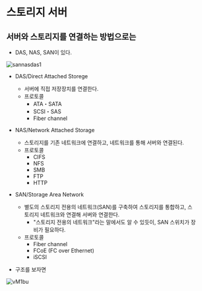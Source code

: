 # 스토리지 서버
## 서버와 스토리지를 연결하는 방법으로는
- DAS, NAS, SAN이 있다.

![sannasdas1](https://user-images.githubusercontent.com/19552819/98459077-666def80-21da-11eb-882e-a9783b7ce7b5.png)

- DAS/Direct Attached Storege
  - 서버에 직접 저장장치를 연결한다.
  - 프로토콜
    - ATA・SATA
    - SCSI・SAS
    - Fiber channel


- NAS/Network Attached Storage
  - 스토리지를 기존 네트워크에 연결하고, 네트워크를 통해 서버와 연결된다.
  - 프로토콜
    - CIFS
    - NFS
    - SMB
    - FTP
    - HTTP


- SAN/Storage Area Network
  - 별도의 스토리지 전용의 네트워크(SAN)를 구축하여 스토리지를 통합하고, 스토리지 네트워크와 연결해 서버와 연결한다.
    - "스토리지 전용의 네트워크"라는 말에서도 알 수 있듯이, SAN 스위치가 장비가 필요하다.
  - 프로토콜
    - Fiber channel
    - FCoE (FC over Ethernet)
    - iSCSI

- 구조를 보자면

![vM1bu](https://user-images.githubusercontent.com/19552819/98459152-57d40800-21db-11eb-8f32-f3b8925b9c2c.png)
